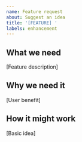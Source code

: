 ```yaml
---
name: Feature request
about: Suggest an idea
title: '[FEATURE] '
labels: enhancement
---
```


## What we need
[Feature description]

## Why we need it
[User benefit]

## How it might work
[Basic idea]
